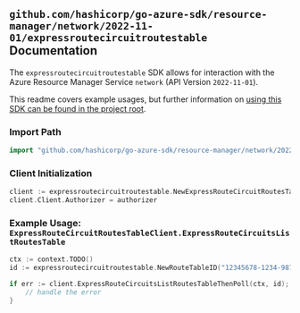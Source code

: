 
## `github.com/hashicorp/go-azure-sdk/resource-manager/network/2022-11-01/expressroutecircuitroutestable` Documentation

The `expressroutecircuitroutestable` SDK allows for interaction with the Azure Resource Manager Service `network` (API Version `2022-11-01`).

This readme covers example usages, but further information on [using this SDK can be found in the project root](https://github.com/hashicorp/go-azure-sdk/tree/main/docs).

### Import Path

```go
import "github.com/hashicorp/go-azure-sdk/resource-manager/network/2022-11-01/expressroutecircuitroutestable"
```


### Client Initialization

```go
client := expressroutecircuitroutestable.NewExpressRouteCircuitRoutesTableClientWithBaseURI("https://management.azure.com")
client.Client.Authorizer = authorizer
```


### Example Usage: `ExpressRouteCircuitRoutesTableClient.ExpressRouteCircuitsListRoutesTable`

```go
ctx := context.TODO()
id := expressroutecircuitroutestable.NewRouteTableID("12345678-1234-9876-4563-123456789012", "example-resource-group", "routeTableValue")

if err := client.ExpressRouteCircuitsListRoutesTableThenPoll(ctx, id); err != nil {
	// handle the error
}
```
